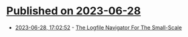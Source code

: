 # [Published on 2023-06-28](index.md)

* [2023-06-28, 17:02:52](https://lobste.rs/s/cxqmjn/logfile_navigator_for_small_scale) - [The Logfile Navigator For The Small-Scale](https://lnav.org/)
